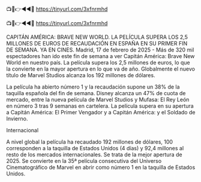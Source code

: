 📺📱👉◄◄🔴 https://tinyurl.com/3xfnrmhd

📺📱👉◄◄🔴 https://tinyurl.com/3xfnrmhd


CAPITÁN AMÉRICA: BRAVE NEW WORLD. LA PELÍCULA SUPERA LOS 2,5 MILLONES DE EUROS DE RECAUDACIÓN EN ESPAÑA EN SU PRIMER FIN DE SEMANA. YA EN CINES.
Madrid, 17 de febrero de 2025 - Más de 320 mil espectadores han ido este fin de semana a ver Capitán América: Brave New World en nuestro país. La película supera los 2,5 millones de euros, lo que la convierte en la mayor apertura en lo que va de año. Globalmente el nuevo título de Marvel Studios alcanza los 192 millones de dólares.

La película ha abierto número 1 y la recaudación supone un 38% de la taquilla española del fin de semana. 
Disney alcanza un 47% de cuota de mercado, entre la nueva película de Marvel Studios y Mufasa: El Rey León en número 3 tras 9 semanas en cartelera. 
La película supera en su apertura a Capitán América: El Primer Vengador y a Capitán América: y el Soldado de Invierno.


Internacional

A nivel global la película ha recaudado 192 millones de dólares, 100 corresponden a la taquilla de Estados Unidos (4 días) y 92,4 millones al resto de los mercados internacionales.
Se trata de la mejor apertura de 2025.
Se convierte en la 35ª película consecutiva del Universo Cinematográfico de Marvel en abrir como número 1 en la taquilla de Estados Unidos.
